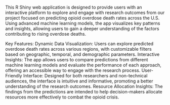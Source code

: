This R Shiny web application is designed to provide users with an interactive platform to explore and engage with research outcomes from our project focused on predicting opioid overdose death rates across the U.S. Using advanced machine learning models, the app visualizes key patterns and insights, allowing users to gain a deeper understanding of the factors contributing to rising overdose deaths.

Key Features:
Dynamic Data Visualization: Users can explore predicted overdose death rates across various regions, with customizable filters based on geographic, temporal, and demographic parameters.
Interactive Insights: The app allows users to compare predictions from different machine learning models and evaluate the performance of each approach, offering an accessible way to engage with the research process.
User-Friendly Interface: Designed for both researchers and non-technical audiences, the interface is intuitive and informative, promoting a better understanding of the research outcomes.
Resource Allocation Insights: The findings from the predictions are intended to help decision-makers allocate resources more effectively to combat the opioid crisis.
